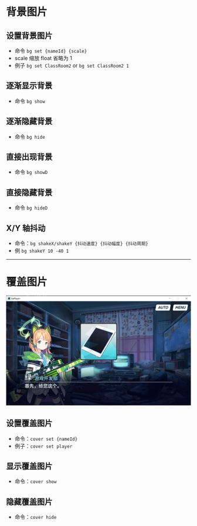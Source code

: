 # 背景图片

## 设置背景图片

- 命令 `bg set {nameId} {scale}`
- scale 缩放 float 省略为 1
- 例子 `bg set ClassRoom2` or `bg set ClassRoom2 1`

## 逐渐显示背景

- 命令 `bg show`

## 逐渐隐藏背景

- 命令 `bg hide`

## 直接出现背景

- 命令 `bg showD`

## 直接隐藏背景

- 命令 `bg hideD`

## X/Y 轴抖动

- 命令：`bg shakeX/shakeY {抖动速度} {抖动幅度} {抖动周期}`
- 例 `bg shakeY 10 -40 1`

---

# 覆盖图片

![Cover](./Image/Cover.png)

## 设置覆盖图片

- 命令：`cover set {nameId}`
- 例子：`cover set player`

## 显示覆盖图片

- 命令：`cover show`

## 隐藏覆盖图片

- 命令：`cover hide`
